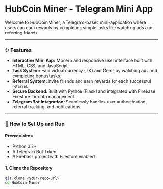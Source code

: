 # HubCoin Miner - Telegram Mini App

Welcome to HubCoin Miner, a Telegram-based mini-application where users can earn rewards by completing simple tasks like watching ads and referring friends.

---

### ✨ Features

- **Interactive Mini App:** Modern and responsive user interface built with HTML, CSS, and JavaScript.
- **Task System:** Earn virtual currency (TK) and Gems by watching ads and completing bonus tasks.
- **Referral System:** Invite friends and earn rewards for each successful referral.
- **Secure Backend:** Built with Python (Flask) and integrated with Firebase Firestore for data management.
- **Telegram Bot Integration:** Seamlessly handles user authentication, referral tracking, and notifications.

---

### 🚀 How to Set Up and Run

#### Prerequisites

- Python 3.8+
- A Telegram Bot Token
- A Firebase project with Firestore enabled

#### 1. Clone the Repository

```bash
git clone <your-repo-url>
cd HubCoin-Miner